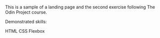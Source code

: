 This is a sample of a landing page and the second exercise following The Odin Project course.

Demonstrated skills:

HTML
CSS
  Flexbox